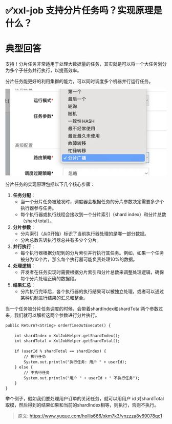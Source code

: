 # ✅xxl-job 支持分片任务吗？实现原理是什么？

# 典型回答


支持！分片任务非常适用于处理大数据量的任务，其实就是可以将一个大任务划分为多个子任务并行执行，以提高效率。



分片任务能更好的利用集群的能力，可以同时调度多个机器并行运行任务。



![1717824853284-99fb70d0-bacc-4213-8e1d-a546780fc939.png](./img/XGk4iwacnFjX6G-t/1717824853284-99fb70d0-bacc-4213-8e1d-a546780fc939-994503.png)



分片任务的实现原理包括以下几个核心步骤：



1.  **任务分配**： 
    - 当一个分片任务被触发时，调度器会根据任务的分片参数决定需要多少个执行器参与任务。
    - 每个执行器或执行线程会接收到一个分片索引（shard index）和分片总数（shard total）。
2.  **分片参数**： 
    - 分片索引（从0开始）标识了当前执行器处理的是哪一部分数据。
    - 分片总数告诉执行器总共有多少个分片。
3.  **并行执行**： 
    - 每个执行器根据分配到的分片索引并行执行其任务。例如，如果一个任务被分为10个片，那么每个执行器可能负责处理10%的数据。
4.  **处理逻辑**： 
    - 开发者在任务实现时需要根据分片索引和分片总数来调整处理逻辑，确保每个分片处理正确的数据段。
5.  **结果汇总**： 
    - 分片执行完毕后，各个执行器的执行结果可以被独立处理，或者可以通过某种机制进行结果的汇总和整合。



当一个任务被分片任务调度的时候，会带着shardIndex和shardTotal两个参数过来，我们就可以解析这两个参数进行分片执行。

```plain
public ReturnT<String> orderTimeOutExecute() {
   
    int shardIndex = XxlJobHelper.getShardIndex();
    int shardTotal = XxlJobHelper.getShardTotal();

    if (userId % shardTotal == shardIndex) {
        // 执行任务
        System.out.println("执行任务: 用户 " + userId);
    } else {
        // 不执行任务
        System.out.println("用户 " + userId + " 不执行任务");
    }
}
```



举个例子，假如我们要处理用户订单的关闭任务，就可以用用户 id 对shardTotal取模，然后得到的结果如果和当前的shardIndex相等，则执行，否则不执行。



> 原文: <https://www.yuque.com/hollis666/xkm7k3/vnzzza8v69078qc1>